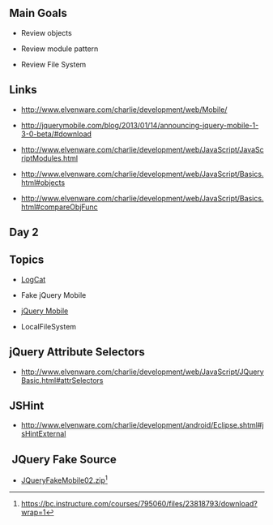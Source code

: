 Main Goals
----------

-   Review objects

-   Review module pattern

-   Review File System

Links
-----

-   <http://www.elvenware.com/charlie/development/web/Mobile/>

-   <http://jquerymobile.com/blog/2013/01/14/announcing-jquery-mobile-1-3-0-beta/#download>

-   <http://www.elvenware.com/charlie/development/web/JavaScript/JavaScriptModules.html>

-   <http://www.elvenware.com/charlie/development/web/JavaScript/Basics.html#objects>

-   <http://www.elvenware.com/charlie/development/web/JavaScript/Basics.html#compareObjFunc>



Day 2
-----



Topics
------

-   [LogCat][1]

    [1]: <http://www.elvenware.com/charlie/development/android/AndroidLogging.html>

-   Fake jQuery Mobile

-   [jQuery Mobile][2]

    [2]: <http://www.elvenware.com/charlie/development/web/Mobile/>

-   LocalFileSystem

jQuery Attribute Selectors
--------------------------

-   <http://www.elvenware.com/charlie/development/web/JavaScript/JQueryBasic.html#attrSelectors>

JSHint
------

-   <http://www.elvenware.com/charlie/development/android/Eclipse.shtml#jsHintExternal>

 JQuery Fake Source
-------------------

-   [JQueryFakeMobile02.zip][3][^4]

    [3]: <https://bc.instructure.com/courses/795060/files/23818793/download?wrap=1>

    [^4]: <https://bc.instructure.com/courses/795060/files/23818793/download?wrap=1>
